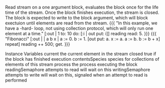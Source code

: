 Read stream on a one argument block, evaluates the block once for the life time of the stream. Once the block finishes execution, the stream is closed. The block is expected to write to the block argument, which will block exectuion until elements are read from the stream.
{{{
	"In this example, we have a -hard- loop, not using collection protocol, which will only run one element at a time."
	[:out | 1 to: 10 do: [:i | out put: i]] reading read: 5.
}}}
{{{
	"Fibonacci"
	[:out | | a b x |
	a := 0. b := 1.
	[out put: a.
	x := a.
	a := b.
	b := b + x] repeat] reading ++ 500; get.
}}}

Instance Variables
	current	<Object>	the current element in the stream
	closed	<Boolean>	true if the block has finished execution
	contentsSpecies	<Class>	species for collections of elements of this stream
	process	<Process>	the process executing the block
	readingSemaphore	<Semaphore>	attempts to read will wait on this
	writingSemaphore	<Semaphore>	attempts to write will wait on this, signaled when an attempt to read is performed

